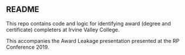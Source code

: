 ## README

This repo contains code and logic for identifying award (degree and certificate) completers at Irvine Valley College.

This accompanies the Award Leakage presentation presented at the RP Conference 2019.